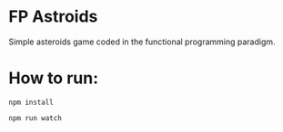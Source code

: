 # FP Astroids
Simple asteroids game coded in the functional programming paradigm.

# How to run:
`npm install`

`npm run watch`

